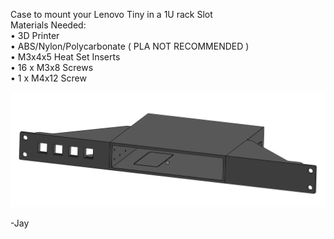 Case to mount your Lenovo Tiny in a 1U rack Slot  
Materials Needed:  
 • 3D Printer  
 • ABS/Nylon/Polycarbonate ( PLA NOT RECOMMENDED )  
 • M3x4x5 Heat Set Inserts  
 • 16 x M3x8 Screws  
 • 1 x M4x12 Screw  
   
![](Gallery/Lenovo%20Tiny%20Case%201U.png)   
  
-Jay
